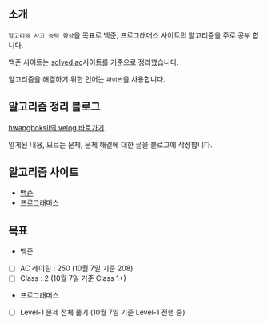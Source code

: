 ## 소개
`알고리즘 사고 능력 향상`을 목표로 백준, 프로그래머스 사이트의 알고리즘을 주로 공부 합니다.

백준 사이트는 [solved.ac](https://solved.ac/)사이트를 기준으로 정리했습니다.

알고리즘을 해결하기 위한 언어는 `파이썬`을 사용합니다.

## 알고리즘 정리 블로그
[hwangboksil의 velog 바로가기](https://velog.io/@sz3728/series/BAEKJOON-PYTHON)

알게된 내용, 모르는 문제, 문제 해결에 대한 글을 블로그에 작성합니다.

## 알고리즘 사이트
- [백준](https://www.acmicpc.net/)
- [프로그래머스](https://programmers.co.kr/)

## 목표
- 백준

- [ ] AC 레이팅 : 250 (10월 7일 기준 208)
- [ ] Class : 2 (10월 7일 기준 Class 1+)

- 프로그래머스

- [ ] Level-1 문제 전체 풀기 (10월 7일 기준 Level-1 진행 중)

